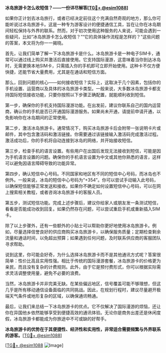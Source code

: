 **冰岛旅游卡怎么收短信？——一份详尽解答[[TG💪+ @esim1088](https://t.me/s/esim1088)]**

如果你正计划去冰岛旅行，或者已经决定前往这个充满自然奇观的地方，那么你可能听说过冰岛旅游卡。这是一种专为游客设计的便捷通信工具，旨在让你在冰岛期间轻松保持与外界的联系。然而，对于初次使用这种服务的人来说，可能会遇到一些疑问，比如“冰岛旅游卡怎么收短信？”“它的具体操作流程是怎样的？”这些问题的答案，本文将为你一一揭晓。

首先，让我们简单了解一下冰岛旅游卡是什么。冰岛旅游卡是一种电子SIM卡，通常可以通过线上购买并激活后直接使用。它支持国际漫游，这意味着当你到达冰岛时，无需更换本地SIM卡，只需插入你的手机即可立即开始使用。这种卡不仅方便快捷，还能节省大量费用，尤其是在通话和短信方面。

那么，回到问题的核心——如何接收短信？实际上，这取决于几个因素，包括你的手机设置、运营商以及具体的冰岛旅游卡类型。一般来说，大多数冰岛旅游卡都支持国际短信接收功能，只要你按照以下步骤正确配置，就能顺利收到短信。

第一步，确保你的手机支持国际漫游功能。在出发前，建议你联系自己的国内运营商，确认你的手机是否已开通国际漫游服务。如果尚未开通，请提前申请开通，以免影响你在冰岛期间的正常使用。

第二步，激活冰岛旅游卡。通常情况下，购买冰岛旅游卡后会附带一张说明卡片或邮件，其中包含激活码和激活链接。你需要通过该链接输入激活码完成激活过程。激活成功后，你的手机将自动连接到冰岛的网络，并开始接收短信。

第三步，检查手机的语言设置。有些用户在出国后发现无法接收到短信，可能是因为手机语言设置的问题。确保你的手机语言设置为中文或其他你熟悉的语言，这样可以避免因语言障碍导致的功能异常。

第四步，确认短信中心号码。不同国家和地区有不同的短信中心号码，而冰岛也不例外。一般来说，冰岛的短信中心号码为“+354”。你可以尝试手动输入此号码，以确保短信能够正常发送和接收。如果你不确定如何设置短信中心号码，可以在网上搜索相关教程，或者咨询冰岛旅游卡的客服人员。

第五步，测试短信功能。完成上述步骤后，建议你给家人或朋友发一条测试短信，看看是否能成功收到回复。如果仍然存在问题，可以尝试重启手机或重新插入SIM卡。

除了以上步骤外，还有一些额外的小贴士可以帮助你更好地使用冰岛旅游卡。例如，尽量选择信誉良好的供应商购买冰岛旅游卡，以确保服务质量；定期检查剩余流量和通话时间，以免超出预算；如果遇到任何问题，及时联系供应商的客服团队寻求帮助。

说到这里，你可能会好奇，为什么选择冰岛旅游卡而不是其他通讯方式呢？答案很简单：性价比高且实用性强。相比于传统的国际漫游套餐，冰岛旅游卡的价格更为亲民，而且没有复杂的计费规则。此外，由于它是预付费形式，你可以根据实际需求灵活调整使用量，避免不必要的浪费。

当然，冰岛旅游卡并非完美无缺。在某些偏远地区，信号覆盖可能不够理想，但这几乎是所有移动通信设备面临的共同挑战。因此，在规划行程时，建议尽量避开极端天气条件或地形复杂的区域，以确保通讯畅通。

最后，让我们来总结一下冰岛旅游卡的优点。它不仅解决了国际漫游的烦恼，还让你在异国他乡依然能够享受到便捷高效的通讯体验。无论你是商务出差还是休闲度假，冰岛旅游卡都能成为你旅途中不可或缺的好帮手。

**冰岛旅游卡的优势在于其便捷性、经济性和实用性，非常适合需要频繁与外界联系的游客。**[[TG💪+ @esim1088](https://t.me/s/esim1088)]

[[TG💪+ @esim1088](https://t.me/s/esim1088) ![Image](https://i.postimg.cc/4NQfJmqS/Snipaste-2025-05-13-00-14-12.png)]